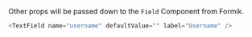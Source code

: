 Other props will be passed down to the `Field` Component from Formik.

```js
<TextField name="username" defaultValue="" label="Username" />
```
